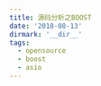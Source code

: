 ```yaml
---
title: 源码分析之BOOST
date: '2018-08-13'
dirmark: '__dir__'
tags:
  - opensource
  - boost
  - asio
---
```


